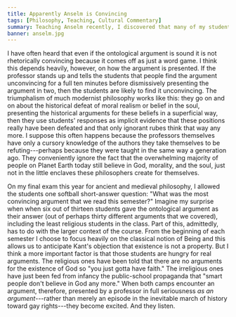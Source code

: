 ```yaml
---
title: Apparently Anselm is Convincing
tags: [Philosophy, Teaching, Cultural Commentary]
summary: Teaching Anselm recently, I discovered that many of my students found the ontological argument very convincing.  I think this has to do with the way older authors are presented.
banner: anselm.jpg
---
```


I have often heard that even if the ontological argument is sound it is not rhetorically convincing because it comes off as just a word game.  I think this depends heavily, however, on how the argument is presented.  If the professor stands up and tells the students that people find the argument unconvincing for a full ten minutes before dismissively presenting the argument in two, then the students are likely to find it unconvincing.  The triumphalism of much modernist philosophy works like this:  they go on and on about the historical defeat of moral realism or belief in the soul, presenting the historical arguments for these beliefs in a superficial way, then they use students' responses as implicit evidence that these positions really have been defeated and that only ignorant rubes think that way any more.  I suppose this often happens because the professors themselves have only a cursory knowledge of the authors they take themselves to be refuting---perhaps because they were taught in the same way a generation ago.  They conveniently ignore the fact that the overwhelming majority of people on Planet Earth today still believe in God, morality, and the soul, just not in the little enclaves these philosophers create for themselves.

On my final exam this year for ancient and medieval philosophy, I allowed the students one softball short-answer question: "What was the most convincing argument that we read this semester?"  Imagine my surprise when when six out of thirteen students gave the ontological argument as their answer (out of perhaps thirty different arguments that we covered), including the least religious students in the class.  Part of this, admittedly, has to do with the larger context of the course.  From the beginning of each semester I choose to focus heavily on the classical notion of Being and this allows us to anticipate Kant's objection that existence is not a property.  But I think a more important factor is that those students are hungry for real arguments.  The religious ones have been told that there are no arguments for the existence of God so "you just gotta have faith."  The irreligious ones have just been fed from infancy the public-school propaganda that "smart people don't believe in God any more."  When both camps encounter an argument, therefore, presented by a professor in full seriousness *as an argument*---rather than merely an episode in the inevitable march of history toward gay rights---they become excited.  And they listen.
